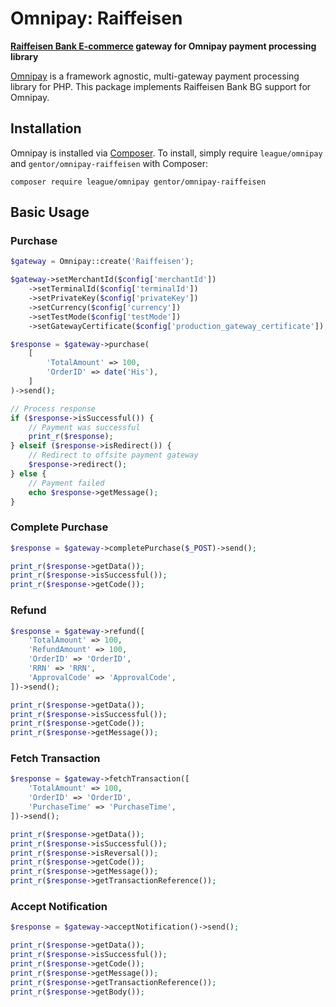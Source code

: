 # Omnipay: Raiffeisen

**[Raiffeisen Bank E-commerce](https://ecg.test.upc.ua/rbbg/merchant) gateway for Omnipay payment processing library**

[Omnipay](https://github.com/thephpleague/omnipay) is a framework agnostic, multi-gateway payment processing library for
PHP. This package implements Raiffeisen Bank BG support for Omnipay.

## Installation

Omnipay is installed via [Composer](http://getcomposer.org/). To install, simply require `league/omnipay`
and `gentor/omnipay-raiffeisen` with Composer:

```
composer require league/omnipay gentor/omnipay-raiffeisen
```

## Basic Usage

### Purchase

```php
$gateway = Omnipay::create('Raiffeisen');

$gateway->setMerchantId($config['merchantId'])
    ->setTerminalId($config['terminalId'])
    ->setPrivateKey($config['privateKey'])
    ->setCurrency($config['currency'])
    ->setTestMode($config['testMode'])
    ->setGatewayCertificate($config['production_gateway_certificate']);

$response = $gateway->purchase(
    [
        'TotalAmount' => 100,
        'OrderID' => date('His'),
    ]
)->send();

// Process response
if ($response->isSuccessful()) {
    // Payment was successful
    print_r($response);
} elseif ($response->isRedirect()) {
    // Redirect to offsite payment gateway
    $response->redirect();
} else {
    // Payment failed
    echo $response->getMessage();
}
```

### Complete Purchase

```php
$response = $gateway->completePurchase($_POST)->send();

print_r($response->getData());
print_r($response->isSuccessful());
print_r($response->getCode());

```

### Refund

```php
$response = $gateway->refund([
    'TotalAmount' => 100,
    'RefundAmount' => 100,
    'OrderID' => 'OrderID',
    'RRN' => 'RRN',
    'ApprovalCode' => 'ApprovalCode',
])->send();

print_r($response->getData());
print_r($response->isSuccessful());
print_r($response->getCode());
print_r($response->getMessage());

```

### Fetch Transaction

```php
$response = $gateway->fetchTransaction([
    'TotalAmount' => 100,
    'OrderID' => 'OrderID',
    'PurchaseTime' => 'PurchaseTime',
])->send();

print_r($response->getData());
print_r($response->isSuccessful());
print_r($response->isReversal());
print_r($response->getCode());
print_r($response->getMessage());
print_r($response->getTransactionReference());

```

### Accept Notification

```php
$response = $gateway->acceptNotification()->send();

print_r($response->getData());
print_r($response->isSuccessful());
print_r($response->getCode());
print_r($response->getMessage());
print_r($response->getTransactionReference());
print_r($response->getBody());

```

